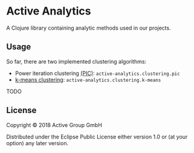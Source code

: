 # Active Analytics

A Clojure library containing analytic methods used in our projects. 

## Usage

So far, there are two implemented clustering algorithms:

- Power iteration clustering [(PIC)](http://www.cs.cmu.edu/~frank/papers/icml2010-pic-final.pdf): `active-analytics.clustering.pic`
- [k-means clustering](https://en.wikipedia.org/wiki/K-means_clustering): `active-analytics.clustering.k-means`

TODO

## License

Copyright © 2018 Active Group GmbH

Distributed under the Eclipse Public License either version 1.0 or (at
your option) any later version.
